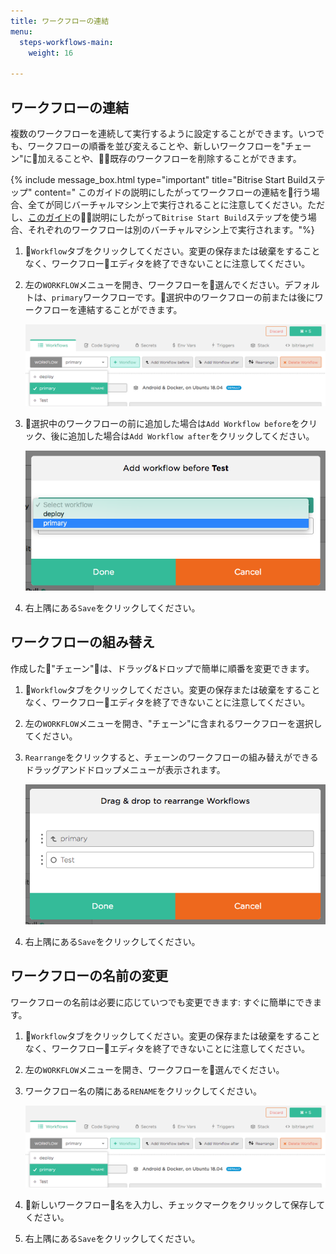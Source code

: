 ```yaml
---
title: ワークフローの連結
menu:
  steps-workflows-main:
    weight: 16

---
```

## ワークフローの連結

複数のワークフローを連続して実行するように設定することができます。いつでも、ワークフローの順番を並び変えることや、新しいワークフローを"チェーン"に加えることや、既存のワークフローを削除することができます。

{% include message_box.html type="important" title="Bitrise Start Buildステップ" content="
このガイドの説明にしたがってワークフローの連結を行う場合、全てが同じバーチャルマシン上で実行されることに注意してください。ただし、[このガイド](/builds/triggering-builds/trigger-multiple-workflows)の説明にしたがって`Bitrise Start Build`ステップを使う場合、それぞれのワークフローは別のバーチャルマシン上で実行されます。"%}

1. `Workflow`タブをクリックしてください。変更の保存または破棄をすることなく、ワークフローエディタを終了できないことに注意してください。
2. 左の`WORKFLOW`メニューを開き、ワークフローを選んでください。デフォルトは、`primary`ワークフローです。選択中のワークフローの前または後にワークフローを連結することができます。

   ![ワークフローの選択](/img/getting-started/selecting-workflows.png)
3. 選択中のワークフローの前に追加した場合は`Add Workflow before`をクリック、後に追加した場合は`Add Workflow after`をクリックしてください。

   ![ワークフローの連結](/img/getting-started/chain-workflow.png)
4. 右上隅にある`Save`をクリックしてください。

## ワークフローの組み替え

作成した"チェーン"は、ドラッグ&ドロップで簡単に順番を変更できます。

1. `Workflow`タブをクリックしてください。変更の保存または破棄をすることなく、ワークフローエディタを終了できないことに注意してください。
2. 左の`WORKFLOW`メニューを開き、"チェーン"に含まれるワークフローを選択してください。
3. `Rearrange`をクリックすると、チェーンのワークフローの組み替えができるドラッグアンドドロップメニューが表示されます。

   ![ワークフローの組み替え](/img/getting-started/rearrange-workflows.png)
4. 右上隅にある`Save`をクリックしてください。

## ワークフローの名前の変更

ワークフローの名前は必要に応じていつでも変更できます: すぐに簡単にできます。

1. `Workflow`タブをクリックしてください。変更の保存または破棄をすることなく、ワークフローエディタを終了できないことに注意してください。
2. 左の`WORKFLOW`メニューを開き、ワークフローを選んでください。
3. ワークフロー名の隣にある`RENAME`をクリックしてください。

   ![ワークフローの選択](/img/getting-started/selecting-workflows.png)
4. 新しいワークフロー名を入力し、チェックマークをクリックして保存してください。
5. 右上隅にある`Save`をクリックしてください。